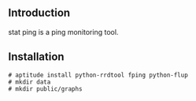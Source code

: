 ## Introduction
stat ping is a ping monitoring tool.

## Installation
```
# aptitude install python-rrdtool fping python-flup
# mkdir data
# mkdir public/graphs
```
